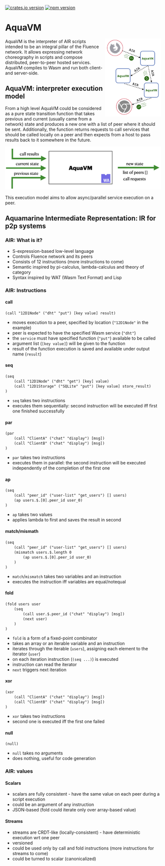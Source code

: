 [![crates.io version](https://img.shields.io/crates/v/air-interpreter-wasm?style=flat-square)](https://crates.io/crates/air-interpreter-wasm)
[![npm version](https://img.shields.io/npm/v/@fluencelabs/avm)](https://www.npmjs.com/package/@fluencelabs/avm)

# AquaVM

<img align="right" alt="AquaVM & AIR model" src="images/air_model.png" height="250"/>
AquaVM is the interpreter of AIR scripts intended to be an integral pillar of the Fluence network. It allows expressing network choreography in scripts and compose distributed, peer-to-peer hosted services. AquaVM compiles to Wasm and run both client- and server-side.

## AquaVM: interpreter execution model

From a high level AquaVM could be considered as a pure state transition function that takes previous and current (usually came from a network) state and produces a new one with a list of peer where it should be sent. Additionally, the function returns requests to call services that should be called locally on a peer and then expects from a host to pass results back to it somewhere in the future.

<img alt="interpreter execution model" src="images/interpreter_em.png" width="670"/>

This execution model aims to allow async/parallel service execution on a peer.

## Aquamarine Intermediate Representation: IR for p2p systems

### AIR: What is it?

- S-expression-based low-level language
- Controls Fluence network and its peers
- Consists of 12 instructions (more instructions to come)
- Semantic inspired by pi-calculus, lambda-calculus and theory of category
- Syntax inspired by WAT (Wasm Text Format) and Lisp

### AIR: Instructions
#### call

```wasm
(call "12D1Node" ("dht" "put") [key value] result)
```

- moves execution to a peer, specified by location (`"12D1Node"` in the example)
- peer is expected to have the specified Wasm service (`"dht"`)
- the `service` must have specified function (`"put"`) available to be called
- argument list (`[key value]`) will be given to the function
- result of the function execution is saved and available under output name (`result`)

#### seq

```wasm
(seq
    (call "12D1Node" ("dht" "get") [key] value)
    (call "12D1Storage" ("SQLite" "put") [key value] store_result)
)
```

- `seq` takes two instructions
- executes them sequentially: second instruction will be executed iff first one finished successfully

#### par

```wasm
(par
    (call "ClientA" ("chat" "display") [msg])
    (call "ClientB" ("chat" "display") [msg])
)
```

- `par` takes two instructions
- executes them in parallel: the second instruction will be executed independently of the completion of the first one

#### ap

```wasm
(seq
    (call "peer_id" ("user-list" "get_users") [] users)
    (ap users.$.[0].peer_id user_0)
)
```

- `ap` takes two values
- applies lambda to first and saves the result in second

#### match/mismath

```wasm
(seq
    (call "peer_id" ("user-list" "get_users") [] users)
    (mismatch users.$.length 0
        (ap users.$.[0].peer_id user_0)
    )
)
```

- `match`/`mismatch` takes two variables and an instruction
- executes the instruction iff variables are equal/notequal

#### fold

```wasm
(fold users user
    (seq
        (call user.$.peer_id ("chat" "display") [msg])
        (next user)
    )
)
```

- `fold` is a form of a fixed-point combinator
- takes an array or an iterable variable and an instruction
- iterates through the iterable (`users`), assigning each element to the iterator (`user`) 
- on each iteration instruction (`(seq ...)`) is executed
- instruction can read the iterator
- `next` triggers next iteration

#### xor

```wasm
(xor
    (call "ClientA" ("chat" "display") [msg])
    (call "ClientB" ("chat" "display") [msg])
)
```

- `xor` takes two instructions
- second one is executed iff the first one failed

#### null

```wasm
(null)
```

- `null` takes no arguments
- does nothing, useful for code generation

### AIR: values
#### Scalars

- scalars are fully consistent - have the same value on each peer during a script execution
- could be an argument of any instruction
- JSON-based (fold could iterate only over array-based value)

#### Streams

- streams are CRDT-like (locally-consistent) - have deterministic execution wrt one peer
- versioned
- could be used only by call and fold instructions (more instructions for streams to come)
- could be turned to scalar (canonicalized)

